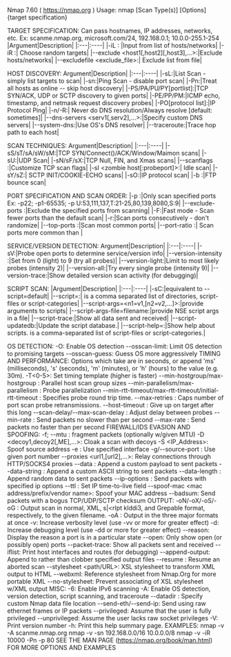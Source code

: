Nmap 7.60 ( https://nmap.org )
Usage: nmap [Scan Type(s)] [Options] {target specification}

TARGET SPECIFICATION:
Can pass hostnames, IP addresses, networks, etc.
Ex: scanme.nmap.org, microsoft.com/24, 192.168.0.1; 10.0.0-255.1-254
|Argument|Description|
|:---|:----|
|-iL <inputfilename>: |Input from list of hosts/networks|
|-iR <num hosts>:| Choose random targets|
|--exclude <host1[,host2][,host3],...>:|Exclude hosts/networks|
|--excludefile <exclude_file>:| Exclude list from file|

HOST DISCOVERY:
Argument|Description|
|:---|:----|
|-sL:|List Scan - simply list targets to scan|
|-sn:|Ping Scan - disable port scan|
|-Pn:|Treat all hosts as online -- skip host discovery|
|-PS/PA/PU/PY[portlist]:|TCP SYN/ACK, UDP or SCTP discovery to given ports|
|-PE/PP/PM:|ICMP echo, timestamp, and netmask request discovery probes|
|-PO[protocol list]:|IP Protocol Ping|
|-n/-R:| Never do DNS resolution/Always resolve [default: sometimes]|
|--dns-servers <serv1[,serv2],...>:|Specify custom DNS servers|
|--system-dns:|Use OS's DNS resolver|
|--traceroute:|Trace hop path to each host|

SCAN TECHNIQUES:
Argument|Description|
|:---|:----|
|-sS/sT/sA/sW/sM:|TCP SYN/Connect()/ACK/Window/Maimon scans|
|-sU:|UDP Scan|
|-sN/sF/sX:|TCP Null, FIN, and Xmas scans|
|--scanflags <flags>:|Customize TCP scan flags|
|-sI <zombie host[:probeport]>:| Idle scan|
|-sY/sZ:| SCTP INIT/COOKIE-ECHO scans|
|-sO:|IP protocol scan|
|-b <FTP relay host>:|FTP bounce scan|
  
PORT SPECIFICATION AND SCAN ORDER:
|-p <port ranges>:|Only scan specified ports Ex: -p22; -p1-65535; -p U:53,111,137,T:21-25,80,139,8080,S:9|
|--exclude-ports <port ranges>:|Exclude the specified ports from scanning|
|-F:|Fast mode - Scan fewer ports than the default scan|
|-r:|Scan ports consecutively - don't randomize|
|--top-ports <number>:|Scan <number> most common ports|
|--port-ratio <ratio>:| Scan ports more common than <ratio>|

SERVICE/VERSION DETECTION:
Argument|Description|
|:---|:----|
|-sV:|Probe open ports to determine service/version info|
|--version-intensity <level>:|Set from 0 (light) to 9 (try all probes)|
|--version-light:|Limit to most likely probes (intensity 2)|
|--version-all:|Try every single probe (intensity 9)|
|--version-trace:|Show detailed version scan activity (for debugging)|

SCRIPT SCAN:
|Argument|Description|
|:---|:----|
|-sC:|equivalent to --script=default|
|--script=<Lua scripts>:|<Lua scripts> is a comma separated list of directories, script-files or script-categories|
|--script-args=<n1=v1,[n2=v2,...]>:|provide arguments to scripts|
|--script-args-file=filename:|provide NSE script args in a file|
|--script-trace:|Show all data sent and received|
|--script-updatedb:|Update the script database.|
|--script-help=<Lua scripts>:|Show help about scripts. <Lua scripts> is a comma-separated list of script-files or script-categories.|

OS DETECTION:
  -O: Enable OS detection
  --osscan-limit: Limit OS detection to promising targets
  --osscan-guess: Guess OS more aggressively
TIMING AND PERFORMANCE:
  Options which take <time> are in seconds, or append 'ms' (milliseconds),
  's' (seconds), 'm' (minutes), or 'h' (hours) to the value (e.g. 30m).
  -T<0-5>: Set timing template (higher is faster)
  --min-hostgroup/max-hostgroup <size>: Parallel host scan group sizes
  --min-parallelism/max-parallelism <numprobes>: Probe parallelization
  --min-rtt-timeout/max-rtt-timeout/initial-rtt-timeout <time>: Specifies
      probe round trip time.
  --max-retries <tries>: Caps number of port scan probe retransmissions.
  --host-timeout <time>: Give up on target after this long
  --scan-delay/--max-scan-delay <time>: Adjust delay between probes
  --min-rate <number>: Send packets no slower than <number> per second
  --max-rate <number>: Send packets no faster than <number> per second
FIREWALL/IDS EVASION AND SPOOFING:
  -f; --mtu <val>: fragment packets (optionally w/given MTU)
  -D <decoy1,decoy2[,ME],...>: Cloak a scan with decoys
  -S <IP_Address>: Spoof source address
  -e <iface>: Use specified interface
  -g/--source-port <portnum>: Use given port number
  --proxies <url1,[url2],...>: Relay connections through HTTP/SOCKS4 proxies
  --data <hex string>: Append a custom payload to sent packets
  --data-string <string>: Append a custom ASCII string to sent packets
  --data-length <num>: Append random data to sent packets
  --ip-options <options>: Send packets with specified ip options
  --ttl <val>: Set IP time-to-live field
  --spoof-mac <mac address/prefix/vendor name>: Spoof your MAC address
  --badsum: Send packets with a bogus TCP/UDP/SCTP checksum
OUTPUT:
  -oN/-oX/-oS/-oG <file>: Output scan in normal, XML, s|<rIpt kIddi3,
     and Grepable format, respectively, to the given filename.
  -oA <basename>: Output in the three major formats at once
  -v: Increase verbosity level (use -vv or more for greater effect)
  -d: Increase debugging level (use -dd or more for greater effect)
  --reason: Display the reason a port is in a particular state
  --open: Only show open (or possibly open) ports
  --packet-trace: Show all packets sent and received
  --iflist: Print host interfaces and routes (for debugging)
  --append-output: Append to rather than clobber specified output files
  --resume <filename>: Resume an aborted scan
  --stylesheet <path/URL>: XSL stylesheet to transform XML output to HTML
  --webxml: Reference stylesheet from Nmap.Org for more portable XML
  --no-stylesheet: Prevent associating of XSL stylesheet w/XML output
MISC:
  -6: Enable IPv6 scanning
  -A: Enable OS detection, version detection, script scanning, and traceroute
  --datadir <dirname>: Specify custom Nmap data file location
  --send-eth/--send-ip: Send using raw ethernet frames or IP packets
  --privileged: Assume that the user is fully privileged
  --unprivileged: Assume the user lacks raw socket privileges
  -V: Print version number
  -h: Print this help summary page.
EXAMPLES:
  nmap -v -A scanme.nmap.org
  nmap -v -sn 192.168.0.0/16 10.0.0.0/8
  nmap -v -iR 10000 -Pn -p 80
SEE THE MAN PAGE (https://nmap.org/book/man.html) FOR MORE OPTIONS AND EXAMPLES
